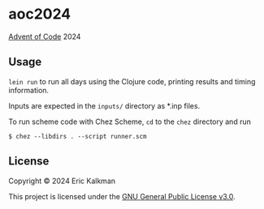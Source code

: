 # aoc2024

[Advent of Code](https://adventofcode.com) 2024


## Usage

`lein run` to run all days using the Clojure code, printing results and timing information.

Inputs are expected in the `inputs/` directory as *.inp files.

To run scheme code with Chez Scheme, `cd` to the `chez` directory and run

    $ chez --libdirs . --script runner.scm

## License

Copyright &copy; 2024 Eric Kalkman

This project is licensed under the [GNU General Public License v3.0][license].

[license]: https://choosealicense.com/licenses/gpl-3.0
